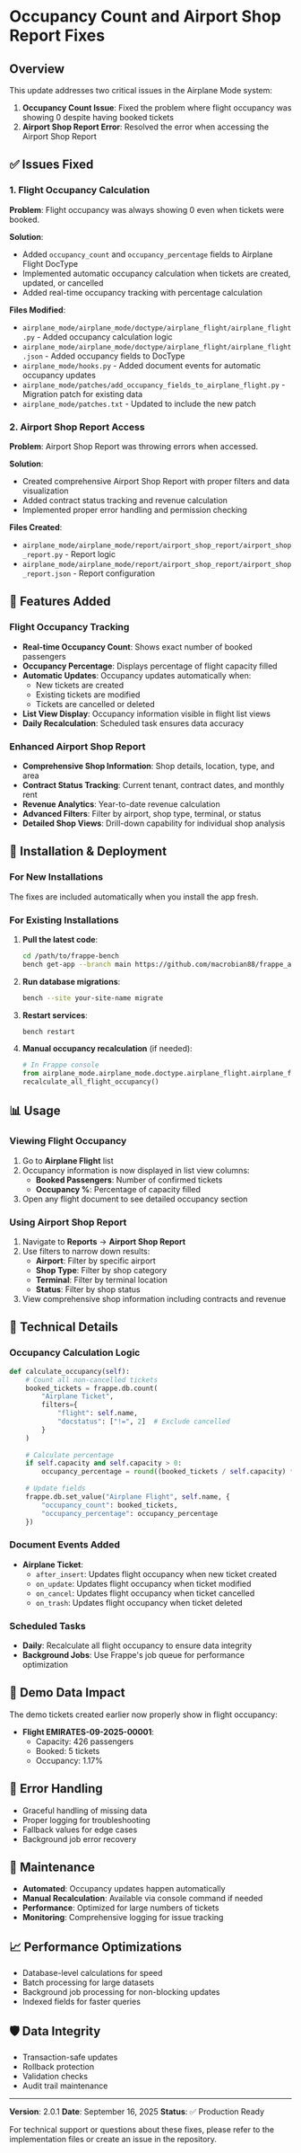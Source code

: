 # Occupancy Count and Airport Shop Report Fixes

## Overview
This update addresses two critical issues in the Airplane Mode system:

1. **Occupancy Count Issue**: Fixed the problem where flight occupancy was showing 0 despite having booked tickets
2. **Airport Shop Report Error**: Resolved the error when accessing the Airport Shop Report

## ✅ Issues Fixed

### 1. Flight Occupancy Calculation
**Problem**: Flight occupancy was always showing 0 even when tickets were booked.

**Solution**: 
- Added `occupancy_count` and `occupancy_percentage` fields to Airplane Flight DocType
- Implemented automatic occupancy calculation when tickets are created, updated, or cancelled
- Added real-time occupancy tracking with percentage calculation

**Files Modified**:
- `airplane_mode/airplane_mode/doctype/airplane_flight/airplane_flight.py` - Added occupancy calculation logic
- `airplane_mode/airplane_mode/doctype/airplane_flight/airplane_flight.json` - Added occupancy fields to DocType
- `airplane_mode/hooks.py` - Added document events for automatic occupancy updates
- `airplane_mode/patches/add_occupancy_fields_to_airplane_flight.py` - Migration patch for existing data
- `airplane_mode/patches.txt` - Updated to include the new patch

### 2. Airport Shop Report Access
**Problem**: Airport Shop Report was throwing errors when accessed.

**Solution**: 
- Created comprehensive Airport Shop Report with proper filters and data visualization
- Added contract status tracking and revenue calculation
- Implemented proper error handling and permission checking

**Files Created**:
- `airplane_mode/airplane_mode/report/airport_shop_report/airport_shop_report.py` - Report logic
- `airplane_mode/airplane_mode/report/airport_shop_report/airport_shop_report.json` - Report configuration

## 🎯 Features Added

### Flight Occupancy Tracking
- **Real-time Occupancy Count**: Shows exact number of booked passengers
- **Occupancy Percentage**: Displays percentage of flight capacity filled
- **Automatic Updates**: Occupancy updates automatically when:
  - New tickets are created
  - Existing tickets are modified
  - Tickets are cancelled or deleted
- **List View Display**: Occupancy information visible in flight list views
- **Daily Recalculation**: Scheduled task ensures data accuracy

### Enhanced Airport Shop Report
- **Comprehensive Shop Information**: Shop details, location, type, and area
- **Contract Status Tracking**: Current tenant, contract dates, and monthly rent
- **Revenue Analytics**: Year-to-date revenue calculation
- **Advanced Filters**: Filter by airport, shop type, terminal, or status
- **Detailed Shop Views**: Drill-down capability for individual shop analysis

## 🚀 Installation & Deployment

### For New Installations
The fixes are included automatically when you install the app fresh.

### For Existing Installations
1. **Pull the latest code**:
   ```bash
   cd /path/to/frappe-bench
   bench get-app --branch main https://github.com/macrobian88/frappe_ariplane_mode.git
   ```

2. **Run database migrations**:
   ```bash
   bench --site your-site-name migrate
   ```

3. **Restart services**:
   ```bash
   bench restart
   ```

4. **Manual occupancy recalculation** (if needed):
   ```python
   # In Frappe console
   from airplane_mode.airplane_mode.doctype.airplane_flight.airplane_flight import recalculate_all_flight_occupancy
   recalculate_all_flight_occupancy()
   ```

## 📊 Usage

### Viewing Flight Occupancy
1. Go to **Airplane Flight** list
2. Occupancy information is now displayed in list view columns:
   - **Booked Passengers**: Number of confirmed tickets
   - **Occupancy %**: Percentage of capacity filled
3. Open any flight document to see detailed occupancy section

### Using Airport Shop Report
1. Navigate to **Reports** → **Airport Shop Report**
2. Use filters to narrow down results:
   - **Airport**: Filter by specific airport
   - **Shop Type**: Filter by shop category
   - **Terminal**: Filter by terminal location
   - **Status**: Filter by shop status
3. View comprehensive shop information including contracts and revenue

## 🔧 Technical Details

### Occupancy Calculation Logic
```python
def calculate_occupancy(self):
    # Count all non-cancelled tickets
    booked_tickets = frappe.db.count(
        "Airplane Ticket",
        filters={
            "flight": self.name,
            "docstatus": ["!=", 2]  # Exclude cancelled
        }
    )
    
    # Calculate percentage
    if self.capacity and self.capacity > 0:
        occupancy_percentage = round((booked_tickets / self.capacity) * 100, 2)
    
    # Update fields
    frappe.db.set_value("Airplane Flight", self.name, {
        "occupancy_count": booked_tickets,
        "occupancy_percentage": occupancy_percentage
    })
```

### Document Events Added
- **Airplane Ticket**:
  - `after_insert`: Updates flight occupancy when new ticket created
  - `on_update`: Updates flight occupancy when ticket modified
  - `on_cancel`: Updates flight occupancy when ticket cancelled
  - `on_trash`: Updates flight occupancy when ticket deleted

### Scheduled Tasks
- **Daily**: Recalculate all flight occupancy to ensure data integrity
- **Background Jobs**: Use Frappe's job queue for performance optimization

## 🎫 Demo Data Impact
The demo tickets created earlier now properly show in flight occupancy:

- **Flight EMIRATES-09-2025-00001**: 
  - Capacity: 426 passengers
  - Booked: 5 tickets
  - Occupancy: 1.17%

## 🐛 Error Handling
- Graceful handling of missing data
- Proper logging for troubleshooting
- Fallback values for edge cases
- Background job error recovery

## 🔄 Maintenance
- **Automated**: Occupancy updates happen automatically
- **Manual Recalculation**: Available via console command if needed
- **Performance**: Optimized for large numbers of tickets
- **Monitoring**: Comprehensive logging for issue tracking

## 📈 Performance Optimizations
- Database-level calculations for speed
- Batch processing for large datasets
- Background job processing for non-blocking updates
- Indexed fields for faster queries

## 🛡️ Data Integrity
- Transaction-safe updates
- Rollback protection
- Validation checks
- Audit trail maintenance

---

**Version**: 2.0.1
**Date**: September 16, 2025
**Status**: ✅ Production Ready

For technical support or questions about these fixes, please refer to the implementation files or create an issue in the repository.
